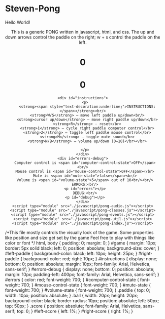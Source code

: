 # Steven-Pong
Hello World!
<!DOCTYPE html>
<html lang="en">
  <head>
    <title>Audio PONG</title>
    <script src="../audio-video-player/javascript/Tone.js"></script>
    <meta charset="UTF-8" />
    <link rel="stylesheet" href="PUT THE URL TO THIS FILE HERE: pong-styles.css"/>

  </head>

  <body><center>
    <p>This is a generic PONG written in javascript, html, and css. The up and down arrows control the paddle on the right; w + s control the paddle on the left.</p>
    <div id="game">
      <div class="paddle" id="left-paddle"></div>
      <div class="paddle" id="right-paddle"></div>
      <div class="ball" id="ball"></div>
      <h1 class="score" id="left-score">0</h1>
      <h1 class="score" id="right-score">0</h1
    </div>

    <div id="instructions">
      <p>
        <strong><span style="text-decoration:underline;">INSTRUCTIONS:</span></strong><br/>
        <strong>W/S</strong> – move left paddle up/down<br/>
        <strong>cursor up/down</strong> – move right paddle up/down</br>
        <strong>R</strong> - reset</br>
        <strong>1</strong> – cycle right paddle computer control</br>
        <strong>2</strong> – toggle left paddle mouse control</br>
        <strong>M</strong> – toggle mute sound</br>
        <strong>N/B</strong> – volume up/down (0–10)</br></br>

      </p>
    </div>
    <div id="errors-debug">
      Computer control is <span id="computer-control-state">OFF</span><br/>
      Mouse control is <span id="mouse-control-state">OFF</span></br>
      Mute is <span id="mute-state">false</span><br/>
      Volume is <span id="volume-state">5</span> out of 10<br/><br/>
      ERRORS:<br/>
      <p id="errors"></p>
      DEBUG:<br/>
      <p id="debug"></p>
    </div>
    <script type="module" src="./javascript/pong-audio.js"></script>
    <script type="module" src="./javascript/pong-classes.js"></script>
    <script type="module" src="./javascript/pong-events.js"></script>
    <script type="module" src="./javascript/pong-util.js"></script>
    <script type="module" src="./javascript/pong-index.js"></script>
</center>  </body>
</html>
/*This file mostly controls the visually look of the game.
Some properties like position and size get set by the game
Feel free to play with things like color or font
*/
html,
body {
  padding: 0;
  margin: 0;
}
#game {
  margin: 10px;
  border: 5px solid black;
  left: 0;
  position: absolute;
  background-size: cover;
}
#left-paddle {
  background-color: black;
  left: 10px;
  height: 25px;
}
#right-paddle {
  background-color: red;
  right: 10px;
}
#instructions {
  display: none;
  bottom: 0;
  position: absolute;
  margin: 10px;
  font-family: Arial, Helvetica, sans-serif;
}
#errors-debug {
  display: none;
  bottom: 0;
  position: absolute;
  margin: 10px;
  padding-left: 400px;
  font-family: Arial, Helvetica, sans-serif;
}
#errors {
  color: red;
  font-weight: 700;
}
#computer-control-state {
  font-weight: 700;
}
#mouse-control-state {
  font-weight: 700;
}
#mute-state {
  font-weight: 700;
}
#volume-state {
  font-weight: 700;
}
.paddle {
  top: 0;
  width: 10px;
  position: absolute;
}
.ball {
  width: 20px;
  height: 20px;
  background-color: black;
  border-radius: 10px;
  position: absolute;
  left: 50px;
  top: 50px;
}
.score {
  position: absolute;
  font-family: Arial, Helvetica, sans-serif;
  top: 0;
}
#left-score {
  left: 1%;
}
#right-score {
  right: 1%;
}
